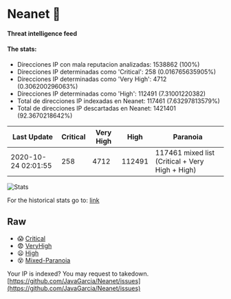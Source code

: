 # Neanet :hocho:
#### Threat intelligence feed
#### The stats:

- Direcciones IP con mala reputacion analizadas: 1538862 (100%)
- Direcciones IP determinadas como 'Critical':  258 (0.016765635905%)
- Direcciones IP determinadas como 'Very High':  4712 (0.306200296063%)
- Direcciones IP determinadas como 'High':  112491 (7.31001220382)
- Total de direcciones IP indexadas en Neanet:  117461 (7.63297813579%)
- Total de direcciones IP descartadas en Neanet:  1421401 (92.3670218642%)

| Last Update | Critical | Very High | High | Paranoia |
| --- | --- | --- | --- | --- |
| 2020-10-24 02:01:55 | 258 | 4712 | 112491 | 117461 mixed list (Critical + Very High + High)|

![Stats](https://docs.google.com/spreadsheets/d/e/2PACX-1vSnaNMIXVabIpDJjufMlzH7poXnshF3mgd8Is1g9ytUEzVsP5my4Trn8f-xkoLLQ38xpL3HtmUexLo6/pubchart?oid=501124687&format=image)

For the historical stats go to: [link](/stats.csv)
## Raw
- :scream: [Critical](https://raw.githubusercontent.com/JavaGarcia/Neanet/master/blacklists/neanet_critical.txt)
- :fearful: [VeryHigh](https://raw.githubusercontent.com/JavaGarcia/Neanet/master/blacklists/neanet_veryHigh.txtt)
- :frowning: [High](https://raw.githubusercontent.com/JavaGarcia/Neanet/master/blacklists/neanet_high.txt)
- :dizzy_face: [Mixed-Paranoia](https://raw.githubusercontent.com/JavaGarcia/Neanet/master/blacklists/neanet_all.txt)


Your IP is indexed? You may request to takedown. [https://github.com/JavaGarcia/Neanet/issues](https://github.com/JavaGarcia/Neanet/issues)

























































































































































































































































































































































































































































































































































































































































































































































































































































































































































































































































































































































































































































































































































































































































































































































































































































































